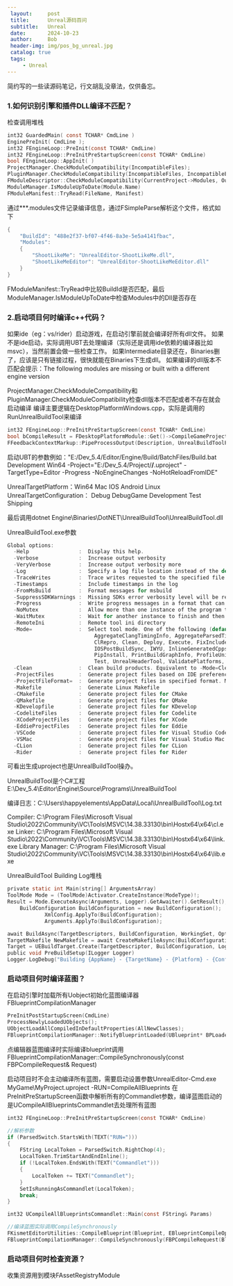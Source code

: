```yaml
---
 layout:     post
 title:      Unreal源码百问
 subtitle:   Unreal
 date:       2024-10-23
 author:     Bob
 header-img: img/pos_bg_unreal.jpg
 catalog: true
 tags:
     - Unreal
---
```


简约写的一些读源码笔记，行文胡乱没章法，仅供备忘。

### 1.如何识别引擎和插件DLL编译不匹配？
检查调用堆栈
```c
int32 GuardedMain( const TCHAR* CmdLine )
EnginePreInit( CmdLine );
int32 FEngineLoop::PreInit(const TCHAR* CmdLine)
int32 FEngineLoop::PreInitPreStartupScreen(const TCHAR* CmdLine)
bool FEngineLoop::AppInit( )
ProjectManager.CheckModuleCompatibility(IncompatibleFiles);
PluginManager.CheckModuleCompatibility(IncompatibleFiles, IncompatibleEngineFiles);
FModuleDescriptor::CheckModuleCompatibility(CurrentProject->Modules, OutIncompatibleModules);
ModuleManager.IsModuleUpToDate(Module.Name)
FModuleManifest::TryRead(FileName, Manifest)
```
通过***.modules文件记录编译信息，通过FSimpleParse解析这个文件，格式如下
```c
{
	"BuildId": "488e2f37-bf07-4f46-8a3e-5e5a4141fbac",
	"Modules": 
	{
		"ShootLikeMe": "UnrealEditor-ShootLikeMe.dll",
		"ShootLikeMeEditor": "UnrealEditor-ShootLikeMeEditor.dll"
	}
}
```
FModuleManifest::TryRead中比较BuildId是否匹配，最后ModuleManager.IsModuleUpToDate中检查Modules中的Dll是否存在



### 2.启动项目何时编译c++代码？
如果ide（eg：vs/rider）启动游戏，在启动引擎前就会编译好所有dll文件。
如果不是ide启动，实际调用UBT去处理编译（实际还是调用ide依赖的编译器比如msvc），当然前置会做一些检查工作。
如果Intermediate目录还在，Binaries删了，应该是只有链接过程，很快就能在Binaries下生成dll。
如果编译的dll版本不匹配会提示：The following modules are missing or built with a different engine version

ProjectManager.CheckModuleCompatibility和PluginManager.CheckModuleCompatibility检查dll版本不匹配或者不存在就会启动编译
编译主要逻辑在DesktopPlatformWindows.cpp，实际是调用的RunUnrealBuildTool来编译

```c
int32 FEngineLoop::PreInitPreStartupScreen(const TCHAR* CmdLine)
bool bCompileResult = FDesktopPlatformModule::Get()->CompileGameProject(FPaths::RootDir(), FPaths::GetProjectFilePath(), Context, &CompilationResult);
FFeedbackContextMarkup::PipeProcessOutput(Description, UnrealBuildToolPath, Arguments, Warn, &OutExitCode) && OutExitCode == 0;
```

启动UBT的参数例如："E:/Dev_5.4/Editor/Engine/Build/BatchFiles/Build.bat Development Win64 -Project="E:/Dev_5.4/Project/****/****.uproject" -TargetType=Editor -Progress -NoEngineChanges -NoHotReloadFromIDE"

UnrealTargetPlatform：Win64 Mac IOS Android Linux
UnrealTargetConfiguration： Debug DebugGame Development Test Shipping

最后调用dotnet Engine\Binaries\DotNET\UnrealBuildTool\UnrealBuildTool.dll

UnrealBuildTool.exe参数
```c
Global options:                                                                                                                                                  
  -Help                :  Display this help.                                                                                                                     
  -Verbose             :  Increase output verbosity                                                                                                              
  -VeryVerbose         :  Increase output verbosity more                                                                                                         
  -Log                 :  Specify a log file location instead of the default Engine/Programs/UnrealBuildTool/Log.txt                                             
  -TraceWrites         :  Trace writes requested to the specified file                                                                                           
  -Timestamps          :  Include timestamps in the log                                                                                                          
  -FromMsBuild         :  Format messages for msbuild                                                                                                            
  -SuppressSDKWarnings :  Missing SDKs error verbosity level will be reduced from warning to log                                                                 
  -Progress            :  Write progress messages in a format that can be parsed by other programs                                                               
  -NoMutex             :  Allow more than one instance of the program to run at once                                                                             
  -WaitMutex           :  Wait for another instance to finish and then start, rather than aborting immediately                                                   
  -RemoteIni           :  Remote tool ini directory                                                                                                              
  -Mode=               :  Select tool mode. One of the following (default tool mode is "Build"):                                                                 
                            AggregateClangTimingInfo, AggregateParsedTimingInfo, Analyze, ApplePostBuildSync, Build,                                             
                            ClRepro, Clean, Deploy, Execute, FixIncludePaths, GenerateClangDatabase, GenerateProjectFiles,                                       
                            IOSPostBuildSync, IWYU, InlineGeneratedCpps, JsonExport, PVSGather, ParseMsvcTimingInfo,                                             
                            PipInstall, PrintBuildGraphInfo, ProfileUnitySizes, Query, QueryTargets, Server, SetupPlatforms,                                     
                            Test, UnrealHeaderTool, ValidatePlatforms, WriteDocumentation, WriteMetadata                                                         
  -Clean               :  Clean build products. Equivalent to -Mode=Clean                                                                                        
  -ProjectFiles        :  Generate project files based on IDE preference. Equivalent to -Mode=GenerateProjectFiles                                               
  -ProjectFileFormat=  :  Generate project files in specified format. May be used multiple times.                                                                
  -Makefile            :  Generate Linux Makefile                                                                                                                
  -CMakefile           :  Generate project files for CMake                                                                                                       
  -QMakefile           :  Generate project files for QMake                                                                                                       
  -KDevelopfile        :  Generate project files for KDevelop                                                                                                    
  -CodeliteFiles       :  Generate project files for Codelite                                                                                                    
  -XCodeProjectFiles   :  Generate project files for XCode                                                                                                       
  -EddieProjectFiles   :  Generate project files for Eddie                                                                                                       
  -VSCode              :  Generate project files for Visual Studio Code                                                                                          
  -VSMac               :  Generate project files for Visual Studio Mac                                                                                           
  -CLion               :  Generate project files for CLion                                                                                                       
  -Rider               :  Generate project files for Rider   
```

可看出生成uproject也是UnrealBuildTool操办。

UnrealBuildTool是个C#工程
E:\Dev_5.4\Editor\Engine\Source\Programs\UnrealBuildTool

编译日志：C:\Users\happyelements\AppData\Local\UnrealBuildTool\Log.txt


Compiler: C:\Program Files\Microsoft Visual Studio\2022\Community\VC\Tools\MSVC\14.38.33130\bin\Hostx64\x64\cl.exe
Linker: C:\Program Files\Microsoft Visual Studio\2022\Community\VC\Tools\MSVC\14.38.33130\bin\Hostx64\x64\link.exe
Library Manager: C:\Program Files\Microsoft Visual Studio\2022\Community\VC\Tools\MSVC\14.38.33130\bin\Hostx64\x64\lib.exe


UnrealBuildTool Building Log堆栈
```c
private static int Main(string[] ArgumentsArray)
ToolMode Mode = (ToolMode)Activator.CreateInstance(ModeType)!;
Result = Mode.ExecuteAsync(Arguments, Logger).GetAwaiter().GetResult();
	BuildConfiguration BuildConfiguration = new BuildConfiguration();
			XmlConfig.ApplyTo(BuildConfiguration);
			Arguments.ApplyTo(BuildConfiguration);

await BuildAsync(TargetDescriptors, BuildConfiguration, WorkingSet, Options, WriteOutdatedActionsFile, Logger, bSkipPreBuildTargets);
TargetMakefile NewMakefile = await CreateMakefileAsync(BuildConfiguration, TargetDescriptors[Idx], WorkingSet, Logger);
Target = UEBuildTarget.Create(TargetDescriptor, BuildConfiguration, Logger);
public void PreBuildSetup(ILogger Logger)
Logger.LogDebug("Building {AppName} - {TargetName} - {Platform} - {Configuration}", AppName, TargetName, Platform, Configuration);
```

### 启动项目何时编译蓝图？

在启动引擎时加载所有Uobject初始化蓝图编译器FBlueprintCompilationManager
```c
PreInitPostStartupScreen(CmdLine)
ProcessNewlyLoadedUObjects();
UObjectLoadAllCompiledInDefaultProperties(AllNewClasses);
FBlueprintCompilationManager::NotifyBlueprintLoaded(UBlueprint* BPLoaded)
```
点编辑器蓝图编译时实际编译blueprint调用
FBlueprintCompilationManager::CompileSynchronously(const FBPCompileRequest& Request)

启动项目时不会主动编译所有蓝图，需要启动设置参数UnrealEditor-Cmd.exe MyGame\MyProject.uproject -RUN=CompileAllBlueprints
在PreInitPreStartupScreen函数中解析所有的Commandlet参数，编译蓝图启动的是UCompileAllBlueprintsCommandlet去处理所有蓝图
```c
int32 FEngineLoop::PreInitPreStartupScreen(const TCHAR* CmdLine)

//解析参数
if (ParsedSwitch.StartsWith(TEXT("RUN=")))
{
	FString LocalToken = ParsedSwitch.RightChop(4);
	LocalToken.TrimStartAndEndInline();
	if (!LocalToken.EndsWith(TEXT("Commandlet")))
	{
		LocalToken += TEXT("Commandlet");
	}
	SetIsRunningAsCommandlet(LocalToken);
	break;
}

int32 UCompileAllBlueprintsCommandlet::Main(const FString& Params)

//编译蓝图实际调用CompileSynchronously
FKismetEditorUtilities::CompileBlueprint(Blueprint, EBlueprintCompileOptions::SkipGarbageCollection, &MessageLog);
FBlueprintCompilationManager::CompileSynchronously(FBPCompileRequest(BlueprintObj, CompileFlags, pResults));
```
### 启动项目何时检查资源？
收集资源用到模块FAssetRegistryModule
